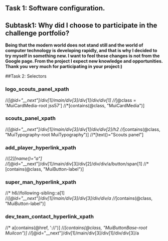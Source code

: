 ## Task 1: Software configuration.
## Subtask1: Why did I choose to participate in the challenge portfolio?
**Being that the modern world does not stand still and the world of computer technology is developing rapidly, 
and that is why I decided to try myself in something new. 
I want to feel these changes is not from the Google page.
From the project I expect new knowledge and opportunities.
Thank you very much for participating in your project:)**

##Task 2: Selectors
### logo_scouts_panel_xpath
//*[@id="__next"]/div[1]/main/div[3]/div[1]/div/div[1] 
//*[@class = 'MuiCardMedia-root jss57'] 
//*[contains(@class, "MuiCardMedia")]
### scouts_panel_xpath
//*[@id="__next"]/div[1]/main/div[3]/div[1]/div/div[2]/h2
//*[contains(@class, "MuiTypography-root MuiTypography")]
//*[text()="Scouts panel"]
### add_player_hyperlink_xpath
//*[2][name()="a"] 
//*[@id="__next"]/div[1]/main/div[3]/div[2]/div/div/a/button/span[1] 
//*[contains(@class, "MuiButton-label")]
### super_man_hyperlink_xpath
//* h6//following-sibling::a[1]
//*[@id="__next"]/div[1]/main/div[3]/div[3]/div/div/a
//*[contains(@class, "MuiButton-label")]
### dev_team_contact_hyperlink_xpath
//* a[contains(@href, '://')] 
//*[contains(@class, "MuiButtonBase-root MuiIcon")] 
//*[@id="__next"]/div[1]/main/div[3]/div[1]/div/div[3]/a
